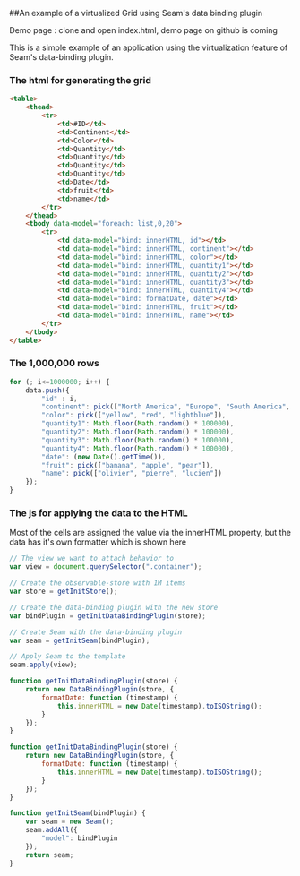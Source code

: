 ##An example of a virtualized Grid using Seam's data binding plugin

Demo page : clone and open index.html, demo page on github is coming


This is a simple example of an application using the virtualization feature of Seam's data-binding plugin.

### The html for generating the grid

```html
<table>
	<thead>
		<tr>
			<td>#ID</td>
			<td>Continent</td>
			<td>Color</td>
			<td>Quantity</td>
			<td>Quantity</td>
			<td>Quantity</td>
			<td>Quantity</td>
			<td>Date</td>
			<td>fruit</td>
			<td>name</td>
		</tr>
	</thead>
	<tbody data-model="foreach: list,0,20">
		<tr>
			<td data-model="bind: innerHTML, id"></td>
			<td data-model="bind: innerHTML, continent"></td>
			<td data-model="bind: innerHTML, color"></td>
			<td data-model="bind: innerHTML, quantity1"></td>
			<td data-model="bind: innerHTML, quantity2"></td>
			<td data-model="bind: innerHTML, quantity3"></td>
			<td data-model="bind: innerHTML, quantity4"></td>
			<td data-model="bind: formatDate, date"></td>
			<td data-model="bind: innerHTML, fruit"></td>
			<td data-model="bind: innerHTML, name"></td>
		</tr>
	</tbody>
</table>
```

### The 1,000,000 rows

```js
for (; i<=1000000; i++) {
	data.push({
		"id" : i,
		"continent": pick(["North America", "Europe", "South America", "Africa", "Antartica", "Australia", "Asia"]),
		"color": pick(["yellow", "red", "lightblue"]),
		"quantity1": Math.floor(Math.random() * 100000),
		"quantity2": Math.floor(Math.random() * 100000),
		"quantity3": Math.floor(Math.random() * 100000),
		"quantity4": Math.floor(Math.random() * 100000),
		"date": (new Date().getTime()),
		"fruit": pick(["banana", "apple", "pear"]),
		"name": pick(["olivier", "pierre", "lucien"])
	});
}
```

### The js for applying the data to the HTML

Most of the cells are assigned the value via the innerHTML property, but the data has it's own formatter which is shown here

```js
// The view we want to attach behavior to
var view = document.querySelector(".container");

// Create the observable-store with 1M items
var store = getInitStore();

// Create the data-binding plugin with the new store
var bindPlugin = getInitDataBindingPlugin(store);

// Create Seam with the data-binding plugin
var seam = getInitSeam(bindPlugin);

// Apply Seam to the template
seam.apply(view);
```

```js
function getInitDataBindingPlugin(store) {
	return new DataBindingPlugin(store, {
		formatDate: function (timestamp) {
			this.innerHTML = new Date(timestamp).toISOString();
		}
	});
}
```

```js
function getInitDataBindingPlugin(store) {
	return new DataBindingPlugin(store, {
		formatDate: function (timestamp) {
			this.innerHTML = new Date(timestamp).toISOString();
		}
	});
}
```

```js
function getInitSeam(bindPlugin) {
	var seam = new Seam();
	seam.addAll({
		"model": bindPlugin
	});
	return seam;
}
```
